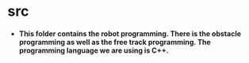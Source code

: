 # src
- #### This folder contains the robot programming. There is the obstacle programming as well as the free track programming. The programming language we are using is C++.
